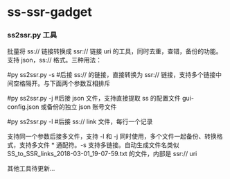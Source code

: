 ss-ssr-gadget
=======================
### ss2ssr.py 工具

批量将 ss:// 链接转换成 ssr:// 链接 uri 的工具，同时去重，查错，备份的功能。
支持 json，ss:// 格式。三种用法：

#py ss2ssr.py -s #后接 ss:// 的链接，直接转换为 ssr:// 链接，支持多个链接中间空格隔开。与下面两个参数互相排斥

#py ss2ssr.py -j #后接 json 文件，支持直接提取 ss 的配置文件 gui-config.json 或备份的独立 json 账号文件

#py ss2ssr.py -l #后接 ss:// link 文件，每行一个记录


支持同一个参数后接多文件，支持 -l 和 -j 同时使用，多个文件一起备份、转换格式，支持多文件 * 通配符。-s 支持多链接。自动生成文件名类似 SS_to_SSR_links_2018-03-01_19-07-59.txt 的文件，内部是 ssr:// uri

其他工具待更新...
